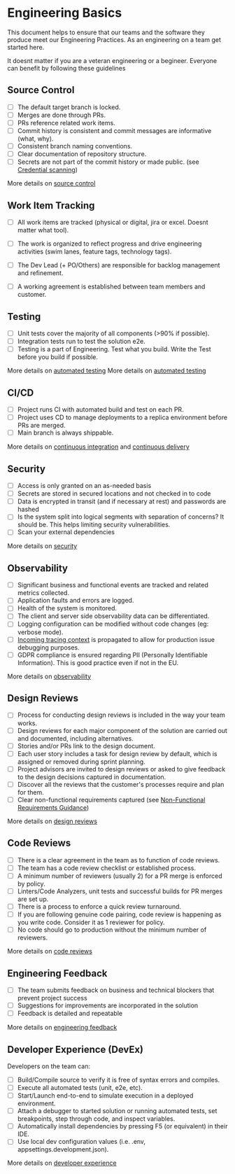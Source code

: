 # Engineering Basics

This document helps to ensure that our teams and the software they produce meet our Engineering Practices. As an engineering on a team get started here. 

It doesnt matter if you are a veteran engineering or a begineer. Everyone can benefit by following these guidelines

## Source Control

- [ ] The default target branch is locked.
- [ ] Merges are done through PRs.
- [ ] PRs reference related work items.
- [ ] Commit history is consistent and commit messages are informative (what, why).
- [ ] Consistent branch naming conventions.
- [ ] Clear documentation of repository structure.
- [ ] Secrets are not part of the commit history or made public. (see [Credential scanning](continuous-integration/dev-sec-ops/secret-management/credential_scanning.md))

More details on [source control](source-control.md)

## Work Item Tracking

- [ ] All work items are tracked (physical or digital, jira or excel. Doesnt matter what tool).
- [ ] The work is organized to reflect progress and drive engineering activities (swim lanes, feature tags, technology tags).
- [ ] The Dev Lead (+ PO/Others) are responsible for backlog management and refinement.
- [ ] A working agreement is established between team members and customer.


## Testing

- [ ] Unit tests cover the majority of all components (>90% if possible).
- [ ] Integration tests run to test the solution e2e.
- [ ] Testing is a part of Engineering. Test what you build. Write the Test before you build if possible.

More details on [automated testing](test-driven-development.md)
More details on [automated testing](automated-testing.md)

## CI/CD

- [ ] Project runs CI with automated build and test on each PR.
- [ ] Project uses CD to manage deployments to a replica environment before PRs are merged.
- [ ] Main branch is always shippable.

More details on [continuous integration](continuous-integration.md) and [continuous delivery](continuous-delivery.md)

## Security

- [ ] Access is only granted on an as-needed basis
- [ ] Secrets are stored in secured locations and not checked in to code
- [ ] Data is encrypted in transit (and if necessary at rest) and passwords are hashed
- [ ] Is the system split into logical segments with separation of concerns? It should be. This helps limiting security vulnerabilities.
- [ ] Scan your external dependencies

More details on [security](security.md)

## Observability

- [ ] Significant business and functional events are tracked and related metrics collected.
- [ ] Application faults and errors are logged.
- [ ] Health of the system is monitored.
- [ ] The client and server side observability data can be differentiated.
- [ ] Logging configuration can be modified without code changes (eg: verbose mode).
- [ ] [Incoming tracing context](observability.md) is propagated to allow for production issue debugging purposes.
- [ ] GDPR compliance is ensured regarding PII (Personally Identifiable Information). This is good practice even if not in the EU.

More details on [observability](observability.md)

## Design Reviews

- [ ] Process for conducting design reviews is included in the way your team works.
- [ ] Design reviews for each major component of the solution are carried out and documented, including alternatives.
- [ ] Stories and/or PRs link to the design document.
- [ ] Each user story includes a task for design review by default, which is assigned or removed during sprint planning.
- [ ] Project advisors are invited to design reviews or asked to give feedback to the design decisions captured in documentation.
- [ ] Discover all the reviews that the customer's processes require and plan for them.
- [ ] Clear non-functional requirements captured (see [Non-Functional Requirements Guidance](non-functional-requirements-capture-guide.md))

More details on [design reviews](design-reviews.md)

## Code Reviews

- [ ] There is a clear agreement in the team as to function of code reviews.
- [ ] The team has a code review checklist or established process.
- [ ] A minimum number of reviewers (usually 2) for a PR merge is enforced by policy.
- [ ] Linters/Code Analyzers, unit tests and successful builds for PR merges are set up.
- [ ] There is a process to enforce a quick review turnaround.
- [ ] If you are following genuine code pairing, code review is happening as you write code. Consider it as 1 reviewer for policy.
- [ ] No code should go to production without the minimum number of reviewers. 

More details on [code reviews](code-reviews.md)

## Engineering Feedback

- [ ] The team submits feedback on business and technical blockers that prevent project success
- [ ] Suggestions for improvements are incorporated in the solution
- [ ] Feedback is detailed and repeatable

More details on [engineering feedback](engineering-feedback.md)

## Developer Experience (DevEx)

Developers on the team can:

- [ ] Build/Compile source to verify it is free of syntax errors and compiles.
- [ ] Execute all automated tests (unit, e2e, etc).
- [ ] Start/Launch end-to-end to simulate execution in a deployed environment.
- [ ] Attach a debugger to started solution or running automated tests, set breakpoints, step through code, and inspect variables.
- [ ] Automatically install dependencies by pressing F5 (or equivalent) in their IDE.
- [ ] Use local dev configuration values (i.e. .env, appsettings.development.json).

More details on [developer experience](developer-experience.md)

